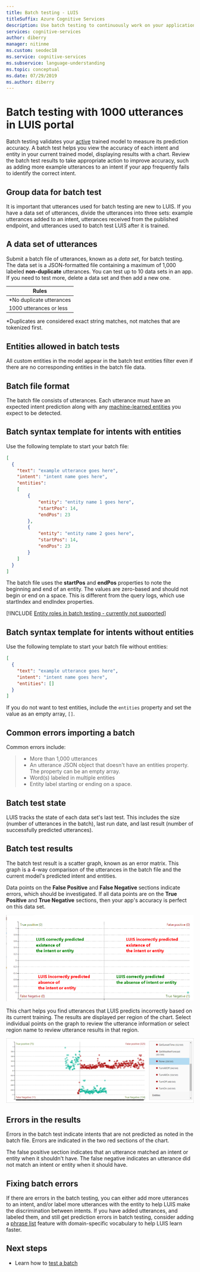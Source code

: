 ```yaml
---
title: Batch testing - LUIS
titleSuffix: Azure Cognitive Services
description: Use batch testing to continuously work on your application to refine it and improve its language understanding.
services: cognitive-services
author: diberry
manager: nitinme
ms.custom: seodec18
ms.service: cognitive-services
ms.subservice: language-understanding
ms.topic: conceptual
ms.date: 07/29/2019
ms.author: diberry
---
```


# Batch testing with 1000 utterances in LUIS portal

Batch testing validates your [active](luis-concept-version.md#active-version) trained model to measure its prediction accuracy. A batch test helps you view the accuracy of each intent and entity in your current trained model, displaying results with a chart. Review the batch test results to take appropriate action to improve accuracy, such as adding more example utterances to an intent if your app frequently fails to identify the correct intent.

## Group data for batch test

It is important that utterances used for batch testing are new to LUIS. If you have a data set of utterances, divide the utterances into three sets: example utterances added to an intent, utterances received from the published endpoint, and utterances used to batch test LUIS after it is trained. 

## A data set of utterances

Submit a batch file of utterances, known as a *data set*, for batch testing. The data set is a JSON-formatted file containing a maximum of 1,000 labeled **non-duplicate** utterances. You can test up to 10 data sets in an app. If you need to test more, delete a data set and then add a new one.

|**Rules**|
|--|
|*No duplicate utterances|
|1000 utterances or less|

*Duplicates are considered exact string matches, not matches that are tokenized first. 

## Entities allowed in batch tests

All custom entities in the model appear in the batch test entities filter even if there are no corresponding entities in the batch file data.

<a name="json-file-with-no-duplicates"></a>
<a name="example-batch-file"></a>

## Batch file format

The batch file consists of utterances. Each utterance must have an expected intent prediction along with any [machine-learned entities](luis-concept-entity-types.md#types-of-entities) you expect to be detected. 

## Batch syntax template for intents with entities

Use the following template to start your batch file:

```JSON
[
  {
    "text": "example utterance goes here",
    "intent": "intent name goes here",
    "entities": 
    [
        {
            "entity": "entity name 1 goes here",
            "startPos": 14,
            "endPos": 23
        },
        {
            "entity": "entity name 2 goes here",
            "startPos": 14,
            "endPos": 23
        }
    ]
  }
]
```

The batch file uses the **startPos** and **endPos** properties to note the beginning and end of an entity. The values are zero-based and should not begin or end on a space. This is different from the query logs, which use startIndex and endIndex properties. 

[!INCLUDE [Entity roles in batch testing - currently not supported](../../../includes/cognitive-services-luis-roles-not-supported-in-batch-testing.md)]

## Batch syntax template for intents without entities

Use the following template to start your batch file without entities:

```JSON
[
  {
    "text": "example utterance goes here",
    "intent": "intent name goes here",
    "entities": []
  }
]
```

If you do not want to test entities, include the `entities` property and set the value as an empty array, `[]`.


## Common errors importing a batch

Common errors include: 

> * More than 1,000 utterances
> * An utterance JSON object that doesn't have an entities property. The property can be an empty array.
> * Word(s) labeled in multiple entities
> * Entity label starting or ending on a space.

## Batch test state

LUIS tracks the state of each data set's last test. This includes the size (number of utterances in the batch), last run date, and last result (number of successfully predicted utterances).

<a name="sections-of-the-results-chart"></a>

## Batch test results

The batch test result is a scatter graph, known as an error matrix. This graph is a 4-way comparison of the utterances in the batch file and the current model's predicted intent and entities. 

Data points on the **False Positive** and **False Negative** sections indicate errors, which should be investigated. If all data points are on the **True Positive** and **True Negative** sections, then your app's accuracy is perfect on this data set.

![Four sections of chart](./media/luis-concept-batch-test/chart-sections.png)

This chart helps you find utterances that LUIS predicts incorrectly based on its current training. The results are displayed per region of the chart. Select individual points on the graph to review the utterance information or select region name to review utterance results in that region.

![Batch testing](./media/luis-concept-batch-test/batch-testing.png)

## Errors in the results

Errors in the batch test indicate intents that are not predicted as noted in the batch file. Errors are indicated in the two red sections of the chart. 

The false positive section indicates that an utterance matched an intent or entity when it shouldn't have. The false negative indicates an utterance did not match an intent or entity when it should have. 

## Fixing batch errors

If there are errors in the batch testing, you can either add more utterances to an intent, and/or label more utterances with the entity to help LUIS make the discrimination between intents. If you have added utterances, and labeled them, and still get prediction errors in batch testing, consider adding a [phrase list](luis-concept-feature.md) feature with domain-specific vocabulary to help LUIS learn faster. 

## Next steps

* Learn how to [test a batch](luis-how-to-batch-test.md)
